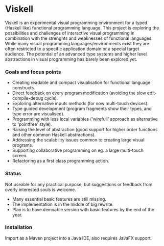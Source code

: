 # Viskell

Viskell is an experimental visual programming environment for a typed (Haskell like) functional programming language.
This project is exploring the possibilities and challenges of interactive visual programming in combination with the strenghts and weaknesses of functional languages.
While many visual programming languages/environments exist they are often restricted to a specific application domain or a special target audience.
The potential of an advanced type systems and higher level abstractions in visual programming has barely been explored yet.

### Goals and focus points
  * Creating readable and compact visualisation for functional language constructs.
  * Direct feedback on every program modification (avoiding the slow edit-compile-debug cycle).
  * Exploring alternative inputs methods (for now multi-touch devices).
  * Type guided development (program fragments show their types, and type error are visualised).
  * Programming with less local variables ('wirefull' approach as alternative to 'pointfree' style).
  * Raising the level of abstraction (good support for higher order functions and other common Haskell abstractions).
  * Addressing the scalability issues common to creating large visual programs.
  * Supporting collaborative programming on eg. a large multi-touch screen.
  * Refactoring as a first class programming action.

### Status
Not useable for any practical purpose, but suggestions or feedback from overly interested souls is welcome.
  * Many essential basic features are still missing.
  * The implementation is in the middle of big rewrite.
  * Plan is to have demoable version with basic features by the end of the year.

### Installation
Import as a Maven project into a Java IDE, also requires JavaFX support.

